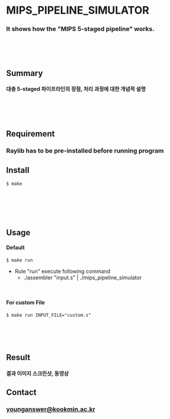 # MIPS_PIPELINE_SIMULATOR
### It shows how the "MIPS 5-staged pipeline" works.
<br/><br/><br/>

## Summary
#### 대충 5-staged 파이프라인의 장점, 처리 과정에 대한 개념적 설명
<br/><br/><br/>

## Requirement
### Raylib has to be pre-installed before running program

## Install
	$ make
<br/><br/><br/><br/>

## Usage
#### Default
	$ make run
* Rule "run" execute following command
	* ./assembler "input.s" | ./mips_pipeline_simulator
<br/>

#### For custom File
	$ make run INPUT_FILE="custom.s"
<br/><br/><br/>

## Result
#### 결과 이미지 스크린샷, 동영상

## Contact
### younganswer@kookmin.ac.kr